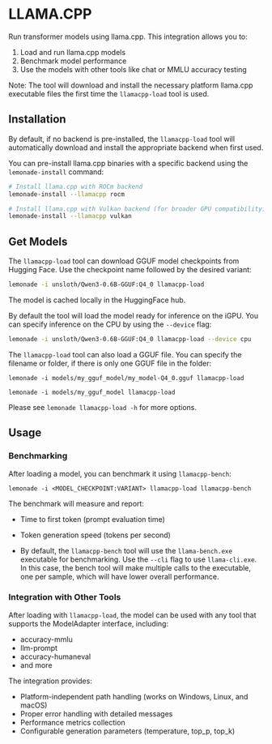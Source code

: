 # LLAMA.CPP

Run transformer models using llama.cpp. This integration allows you to:
1. Load and run llama.cpp models
2. Benchmark model performance
3. Use the models with other tools like chat or MMLU accuracy testing

Note: The tool will download and install the necessary platform llama.cpp
executable files the first time the `llamacpp-load` tool is used. 

## Installation

By default, if no backend is pre-installed, the `llamacpp-load` tool will automatically download and install the appropriate backend when first used.

You can pre-install llama.cpp binaries with a specific backend using the `lemonade-install` command:

```bash
# Install llama.cpp with ROCm backend
lemonade-install --llamacpp rocm

# Install llama.cpp with Vulkan backend (for broader GPU compatibility)
lemonade-install --llamacpp vulkan
```

## Get Models

The `llamacpp-load` tool can download GGUF model checkpoints from Hugging Face.  Use
the checkpoint name followed by the desired variant:

```bash
lemonade -i unsloth/Qwen3-0.6B-GGUF:Q4_0 llamacpp-load
```
The model is cached locally in the HuggingFace hub.

By default the tool will load the model ready for inference on the iGPU.
You can specify inference on the CPU by using the `--device` flag:

```bash
lemonade -i unsloth/Qwen3-0.6B-GGUF:Q4_0 llamacpp-load --device cpu
```

The `llamacpp-load` tool can also load a GGUF file.  You can specify the filename or folder,
if there is only one GGUF file in the folder:
```
lemonade -i models/my_gguf_model/my_model-Q4_0.gguf llamacpp-load

lemonade -i models/my_gguf_model llamacpp-load
```
Please see `lemonade llamacpp-load -h` for more options.

## Usage


### Benchmarking

After loading a model, you can benchmark it using `llamacpp-bench`:

```
lemonade -i <MODEL_CHECKPOINT:VARIANT> llamacpp-load llamacpp-bench
```
The benchmark will measure and report:
- Time to first token (prompt evaluation time)
- Token generation speed (tokens per second)

- By default, the `llamacpp-bench` tool will use the `llama-bench.exe` executable for benchmarking.  Use the 
`--cli` flag to use `llama-cli.exe`.  In this case, the bench tool will make multiple calls to the executable,
one per sample, which will have lower overall performance.


### Integration with Other Tools

After loading with `llamacpp-load`, the model can be used with any tool that supports the ModelAdapter interface, including:
- accuracy-mmlu
- llm-prompt
- accuracy-humaneval
- and more

The integration provides:
- Platform-independent path handling (works on Windows, Linux, and macOS)
- Proper error handling with detailed messages
- Performance metrics collection
- Configurable generation parameters (temperature, top_p, top_k)

<!--This file was originally licensed under Apache 2.0. It has been modified.
Modifications Copyright (c) 2025 AMD-->